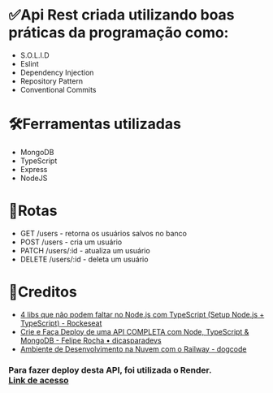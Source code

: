 # ✅Api Rest criada utilizando boas práticas da programação como:

- S.O.L.I.D
- Eslint
- Dependency Injection
- Repository Pattern
- Conventional Commits

# 🛠️Ferramentas utilizadas
- MongoDB
- TypeScript
- Express
- NodeJS

# 🔀Rotas
- GET /users - retorna os usuários salvos no banco
- POST /users - cria um usuário
- PATCH /users/:id - atualiza um usuário
- DELETE /users/:id - deleta um usuário

# 💯Creditos

- <a href="https://www.youtube.com/watch?v=mxiRCcnsKDw&t=244s&ab_channel=Rocketseat">4 libs que não podem faltar no Node.js com TypeScript (Setup Node.js + TypeScript) - Rockeseat</a>
- <a href="https://www.youtube.com/watch?v=gU3kp7Aw0JI&ab_channel=FelipeRocha%E2%80%A2dicasparadevs">Crie e Faça Deploy de uma API COMPLETA com Node, TypeScript & MongoDB - Felipe Rocha • dicasparadevs</a>
- <a href="https://www.youtube.com/watch?v=RdGxvYN82R4&t=872s&ab_channel=dogcode">Ambiente de Desenvolvimento na Nuvem com o Railway - dogcode</a>

<h3>
Para fazer deploy desta API, foi utilizada o Render. <br>
<a href="https://crud-nodejs-ftf2.onrender.com/users">Link de acesso</a>
</h3>
